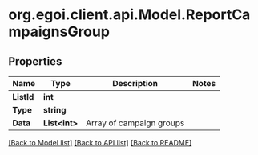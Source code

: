 
# org.egoi.client.api.Model.ReportCampaignsGroup

## Properties

Name | Type | Description | Notes
------------ | ------------- | ------------- | -------------
**ListId** | **int** |  | 
**Type** | **string** |  | 
**Data** | **List&lt;int&gt;** | Array of campaign groups | 

[[Back to Model list]](../README.md#documentation-for-models)
[[Back to API list]](../README.md#documentation-for-api-endpoints)
[[Back to README]](../README.md)

